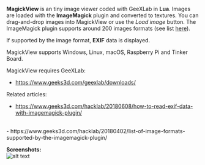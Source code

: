 <b>MagickView</b> is an tiny image viewer coded with GeeXLab in <b>Lua</b>. Images are loaded with the <b>ImageMagick</b> plugin and converted to textures. You can drag-and-drop images into MagickView or use the <i>Load image</i> button. The ImageMagick plugin supports around 200 images formats (see list <a href="https://www.geeks3d.com/hacklab/20180402/list-of-image-formats-supported-by-the-imagemagick-plugin/">here</a>). 

If supported by the image format, <b>EXIF</b> data is displayed.

MagickView supports Windows, Linux, macOS, Raspberry Pi and Tinker Board.

MagickView requires GeeXLab:
<br>
- https://www.geeks3d.com/geexlab/downloads/




Related articles:
<br>
- https://www.geeks3d.com/hacklab/20180608/how-to-read-exif-data-with-imagemagick-plugin/
<br>
- https://www.geeks3d.com/hacklab/20180402/list-of-image-formats-supported-by-the-imagemagick-plugin/


<b>Screenshots:</b>
<br>
![alt text](https://github.com/jegx/geexlab/blob/master/apps/magickview/screenshots/geexlab-app-magickview-01.jpg)
